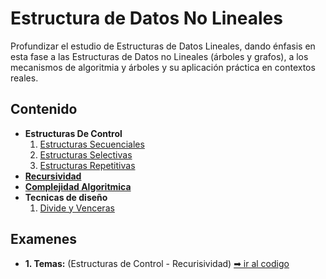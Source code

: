 # Estructura de Datos No Lineales

Profundizar el estudio de Estructuras de Datos Lineales, dando énfasis en esta fase a las Estructuras de Datos no Lineales (árboles y grafos), a los mecanismos de algoritmia y árboles y su aplicación práctica en contextos reales.

## Contenido

- **Estructuras De Control**
  1. [Estructuras Secuenciales](https://github.com/iamcarlosmunoz/estructura-de-datos-no-lineales/tree/main/estructuras-de-control/estructuras-secuenciales)
  2. [Estructuras Selectivas](https://github.com/iamcarlosmunoz/estructura-de-datos-no-lineales/tree/main/estructuras-de-control/estructuras-selectivas)
  3. [Estructuras Repetitivas](https://github.com/iamcarlosmunoz/estructura-de-datos-no-lineales/tree/main/estructuras-de-control/estructuras-repetitivas)
- [**Recursividad**](https://github.com/iamcarlosmunoz/estructura-de-datos-no-lineales/tree/main/recursividad)
- [**Complejidad Algoritmica**](https://github.com/iamcarlosmunoz/estructura-de-datos-no-lineales/tree/main/complejidad)
- **Tecnicas de diseño**
  1. [Divide y Venceras](https://github.com/iamcarlosmunoz/estructura-de-datos-no-lineales/tree/main/dv)

## Examenes

- **1. Temas:** (Estructuras de Control - Recurisividad) [➡ ir al codigo](https://github.com/iamcarlosmunoz/estructura-de-datos-no-lineales/tree/main/examenes/primero)
